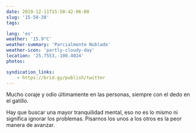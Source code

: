 ```yaml
---
date: 2019-12-11T15:50:42-06:00
slug: '15-50-38'
tags:

lang: 'es'
weather: '15.9°C'
weather-summary: 'Parcialmente Nublado'
weather-icon: 'partly-cloudy-day'
location: '25.7553,-100.4024'
photos:

syndication_links:
    - https://brid.gy/publish/twitter
---
```

Mucho coraje y odio últimamente en las personas, siempre con el dedo en el gatillo.

Hay que buscar una mayor tranquilidad mental, eso no es lo mismo ni significa ignorar los problemas. Pisarnos los unos a los otros es la peor manera de avanzar.